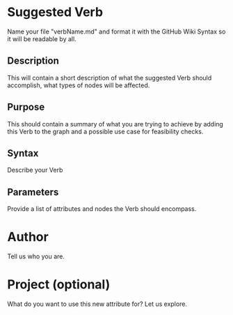 # Suggested Verb

Name your file "verbName.md" and format it with the GitHub Wiki Syntax so it will be readable by all.

## Description

This will contain a short description of what the suggested Verb should accomplish, what types of nodes will be affected.

## Purpose

This should contain a summary of what you are trying to achieve by adding this Verb to the graph and a possible use case for
feasibility checks.

## Syntax

Describe your Verb

## Parameters

Provide a list of attributes and nodes the Verb should encompass.

# Author

Tell us who you are.

# Project (optional)

What do you want to use this new attribute for? Let us explore.